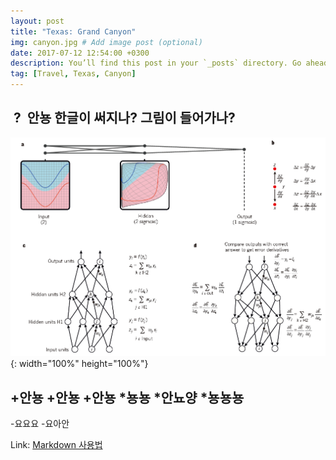 ```yaml
---
layout: post
title: "Texas: Grand Canyon"
img: canyon.jpg # Add image post (optional)
date: 2017-07-12 12:54:00 +0300
description: You’ll find this post in your `_posts` directory. Go ahead and edit it and re-build the site to see your changes. # Add post description (optional)
tag: [Travel, Texas, Canyon]
---
```

  ?
  안뇽 한글이 써지나?
 그림이 들어가나?
 ---
![image](/assets/img/test.PNG){: width="100%" height="100%"}
 
+안뇽
+안뇽
+안뇽
*뇽뇽
*안뇨양
*뇽뇽뇽
-
-요요요
-요아안

Link: [Markdown 사용법](https://gist.github.com/ihoneymon/652be052a0727ad59601)
